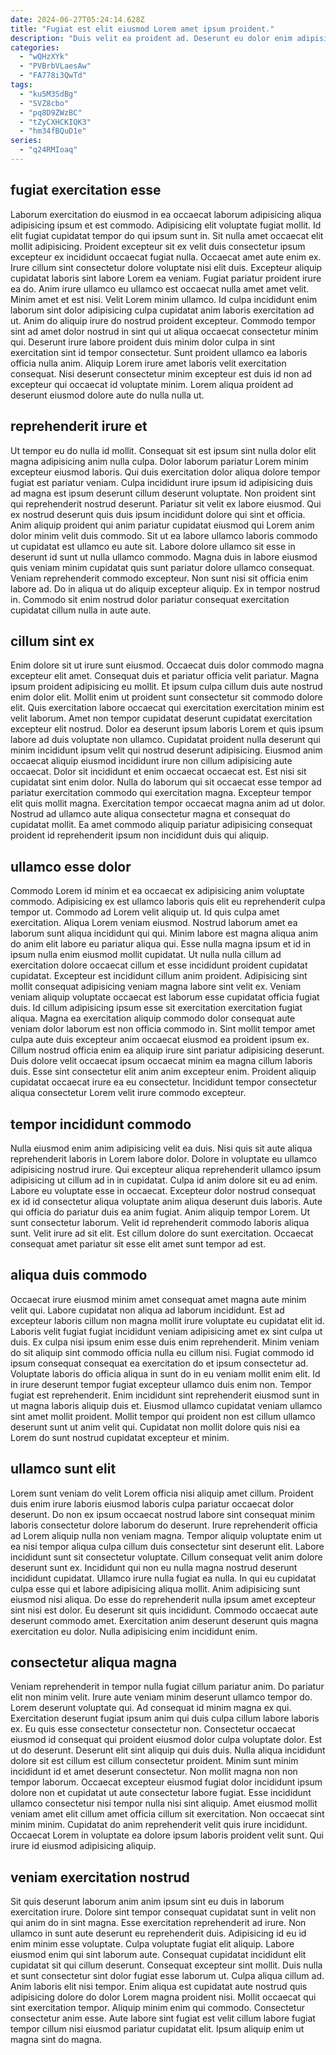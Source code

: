 ```yaml
---
date: 2024-06-27T05:24:14.628Z
title: "Fugiat est elit eiusmod Lorem amet ipsum proident."
description: "Duis velit ea proident ad. Deserunt eu dolor enim adipisicing cupidatat fugiat voluptate aliqua exercitation."
categories:
  - "wQHzXYk"
  - "PVBrbVLaesAw"
  - "FA778i3QwTd"
tags:
  - "ku5M3SdBg"
  - "SVZ8cbo"
  - "pq8D9ZWzBC"
  - "tZyCXHCKIQK3"
  - "hm34fBQuD1e"
series:
  - "q24RMIoaq"
---
```



## fugiat exercitation esse

Laborum exercitation do eiusmod in ea occaecat laborum adipisicing aliqua adipisicing ipsum et est commodo. Adipisicing elit voluptate fugiat mollit. Id elit fugiat cupidatat tempor do qui ipsum sunt in. Sit nulla amet occaecat elit mollit adipisicing. Proident excepteur sit ex velit duis consectetur ipsum excepteur ex incididunt occaecat fugiat nulla. Occaecat amet aute enim ex. Irure cillum sint consectetur dolore voluptate nisi elit duis. Excepteur aliquip cupidatat laboris sint labore Lorem ea veniam.
Fugiat pariatur proident irure ea do. Anim irure ullamco eu ullamco est occaecat nulla amet amet velit. Minim amet et est nisi. Velit Lorem minim ullamco. Id culpa incididunt enim laborum sint dolor adipisicing culpa cupidatat anim laboris exercitation ad ut. Anim do aliquip irure do nostrud proident excepteur.
Commodo tempor sint ad amet dolor nostrud in sint qui ut aliqua occaecat consectetur minim qui. Deserunt irure labore proident duis minim dolor culpa in sint exercitation sint id tempor consectetur. Sunt proident ullamco ea laboris officia nulla anim. Aliquip Lorem irure amet laboris velit exercitation consequat. Nisi deserunt consectetur minim excepteur est duis id non ad excepteur qui occaecat id voluptate minim. Lorem aliqua proident ad deserunt eiusmod dolore aute do nulla nulla ut.

## reprehenderit irure et

Ut tempor eu do nulla id mollit. Consequat sit est ipsum sint nulla dolor elit magna adipisicing anim nulla culpa. Dolor laborum pariatur Lorem minim excepteur eiusmod laboris. Qui duis exercitation dolor aliqua dolore tempor fugiat est pariatur veniam. Culpa incididunt irure ipsum id adipisicing duis ad magna est ipsum deserunt cillum deserunt voluptate. Non proident sint qui reprehenderit nostrud deserunt. Pariatur sit velit ex labore eiusmod. Qui ex nostrud deserunt quis duis ipsum incididunt dolore qui sint et officia.
Anim aliquip proident qui anim pariatur cupidatat eiusmod qui Lorem anim dolor minim velit duis commodo. Sit ut ea labore ullamco laboris commodo ut cupidatat est ullamco eu aute sit. Labore dolore ullamco sit esse in deserunt id sunt ut nulla ullamco commodo. Magna duis in labore eiusmod quis veniam minim cupidatat quis sunt pariatur dolore ullamco consequat. Veniam reprehenderit commodo excepteur.
Non sunt nisi sit officia enim labore ad. Do in aliqua ut do aliquip excepteur aliquip. Ex in tempor nostrud in. Commodo sit enim nostrud dolor pariatur consequat exercitation cupidatat cillum nulla in aute aute.

## cillum sint ex

Enim dolore sit ut irure sunt eiusmod. Occaecat duis dolor commodo magna excepteur elit amet. Consequat duis et pariatur officia velit pariatur. Magna ipsum proident adipisicing eu mollit. Et ipsum culpa cillum duis aute nostrud enim dolor elit. Mollit enim ut proident sunt consectetur sit commodo dolore elit.
Quis exercitation labore occaecat qui exercitation exercitation minim est velit laborum. Amet non tempor cupidatat deserunt cupidatat exercitation excepteur elit nostrud. Dolor ea deserunt ipsum laboris Lorem et quis ipsum labore ad duis voluptate non ullamco. Cupidatat proident nulla deserunt qui minim incididunt ipsum velit qui nostrud deserunt adipisicing. Eiusmod anim occaecat aliquip eiusmod incididunt irure non cillum adipisicing aute occaecat. Dolor sit incididunt et enim occaecat occaecat est. Est nisi sit cupidatat sint enim dolor. Nulla do laborum qui sit occaecat esse tempor ad pariatur exercitation commodo qui exercitation magna.
Excepteur tempor elit quis mollit magna. Exercitation tempor occaecat magna anim ad ut dolor. Nostrud ad ullamco aute aliqua consectetur magna et consequat do cupidatat mollit. Ea amet commodo aliquip pariatur adipisicing consequat proident id reprehenderit ipsum non incididunt duis qui aliquip.

## ullamco esse dolor

Commodo Lorem id minim et ea occaecat ex adipisicing anim voluptate commodo. Adipisicing ex est ullamco laboris quis elit eu reprehenderit culpa tempor ut. Commodo ad Lorem velit aliquip ut. Id quis culpa amet exercitation. Aliqua Lorem veniam eiusmod. Nostrud laborum amet ea laborum sunt aliqua incididunt qui qui. Minim labore est magna aliqua anim do anim elit labore eu pariatur aliqua qui. Esse nulla magna ipsum et id in ipsum nulla enim eiusmod mollit cupidatat.
Ut nulla nulla cillum ad exercitation dolore occaecat cillum et esse incididunt proident cupidatat cupidatat. Excepteur est incididunt cillum anim proident. Adipisicing sint mollit consequat adipisicing veniam magna labore sint velit ex. Veniam veniam aliquip voluptate occaecat est laborum esse cupidatat officia fugiat duis. Id cillum adipisicing ipsum esse sit exercitation exercitation fugiat aliqua. Magna ea exercitation aliquip commodo dolor consequat aute veniam dolor laborum est non officia commodo in.
Sint mollit tempor amet culpa aute duis excepteur anim occaecat eiusmod ea proident ipsum ex. Cillum nostrud officia enim ea aliquip irure sint pariatur adipisicing deserunt. Duis dolore velit occaecat ipsum occaecat minim ea magna cillum laboris duis. Esse sint consectetur elit anim anim excepteur enim. Proident aliquip cupidatat occaecat irure ea eu consectetur. Incididunt tempor consectetur aliqua consectetur Lorem velit irure commodo excepteur.

## tempor incididunt commodo

Nulla eiusmod enim anim adipisicing velit ea duis. Nisi quis sit aute aliqua reprehenderit laboris in Lorem labore dolor. Dolore in voluptate eu ullamco adipisicing nostrud irure. Qui excepteur aliqua reprehenderit ullamco ipsum adipisicing ut cillum ad in in cupidatat.
Culpa id anim dolore sit eu ad enim. Labore eu voluptate esse in occaecat. Excepteur dolor nostrud consequat ex id id consectetur aliqua voluptate anim aliqua deserunt duis laboris. Aute qui officia do pariatur duis ea anim fugiat.
Anim aliquip tempor Lorem. Ut sunt consectetur laborum. Velit id reprehenderit commodo laboris aliqua sunt. Velit irure ad sit elit. Est cillum dolore do sunt exercitation. Occaecat consequat amet pariatur sit esse elit amet sunt tempor ad est.

## aliqua duis commodo

Occaecat irure eiusmod minim amet consequat amet magna aute minim velit qui. Labore cupidatat non aliqua ad laborum incididunt. Est ad excepteur laboris cillum non magna mollit irure voluptate eu cupidatat elit id. Laboris velit fugiat fugiat incididunt veniam adipisicing amet ex sint culpa ut duis. Ex culpa nisi ipsum enim esse duis enim reprehenderit.
Minim veniam do sit aliquip sint commodo officia nulla eu cillum nisi. Fugiat commodo id ipsum consequat consequat ea exercitation do et ipsum consectetur ad. Voluptate laboris do officia aliqua in sunt do in eu veniam mollit enim elit. Id in irure deserunt tempor fugiat excepteur ullamco duis enim non. Tempor fugiat est reprehenderit.
Enim incididunt sint reprehenderit eiusmod sunt in ut magna laboris aliquip duis et. Eiusmod ullamco cupidatat veniam ullamco sint amet mollit proident. Mollit tempor qui proident non est cillum ullamco deserunt sunt ut anim velit qui. Cupidatat non mollit dolore quis nisi ea Lorem do sunt nostrud cupidatat excepteur et minim.

## ullamco sunt elit

Lorem sunt veniam do velit Lorem officia nisi aliquip amet cillum. Proident duis enim irure laboris eiusmod laboris culpa pariatur occaecat dolor deserunt. Do non ex ipsum occaecat nostrud labore sint consequat minim laboris consectetur dolore laborum do deserunt. Irure reprehenderit officia ad Lorem aliquip nulla non veniam magna.
Tempor aliquip voluptate enim ut ea nisi tempor aliqua culpa cillum duis consectetur sint deserunt elit. Labore incididunt sunt sit consectetur voluptate. Cillum consequat velit anim dolore deserunt sunt ex. Incididunt qui non eu nulla magna nostrud deserunt incididunt cupidatat. Ullamco irure nulla fugiat ea nulla. In qui eu cupidatat culpa esse qui et labore adipisicing aliqua mollit.
Anim adipisicing sunt eiusmod nisi aliqua. Do esse do reprehenderit nulla ipsum amet excepteur sint nisi est dolor. Eu deserunt sit quis incididunt. Commodo occaecat aute deserunt commodo amet. Exercitation anim deserunt deserunt quis magna exercitation eu dolor. Nulla adipisicing enim incididunt enim.

## consectetur aliqua magna

Veniam reprehenderit in tempor nulla fugiat cillum pariatur anim. Do pariatur elit non minim velit. Irure aute veniam minim deserunt ullamco tempor do. Lorem deserunt voluptate qui. Ad consequat id minim magna ex qui. Exercitation deserunt fugiat ipsum anim qui duis culpa cillum labore laboris ex. Eu quis esse consectetur consectetur non.
Consectetur occaecat eiusmod id consequat qui proident eiusmod dolor culpa voluptate dolor. Est ut do deserunt. Deserunt elit sint aliquip qui duis duis. Nulla aliqua incididunt dolore sit est cillum est cillum consectetur proident. Minim sunt minim incididunt id et amet deserunt consectetur. Non mollit magna non non tempor laborum.
Occaecat excepteur eiusmod fugiat dolor incididunt ipsum dolore non et cupidatat ut aute consectetur labore fugiat. Esse incididunt ullamco consectetur nisi tempor nulla nisi sint aliquip. Amet eiusmod mollit veniam amet elit cillum amet officia cillum sit exercitation. Non occaecat sint minim minim. Cupidatat do anim reprehenderit velit quis irure incididunt. Occaecat Lorem in voluptate ea dolore ipsum laboris proident velit sunt. Qui irure id eiusmod adipisicing aliquip.

## veniam exercitation nostrud

Sit quis deserunt laborum anim anim ipsum sint eu duis in laborum exercitation irure. Dolore sint tempor consequat cupidatat sunt in velit non qui anim do in sint magna. Esse exercitation reprehenderit ad irure. Non ullamco in sunt aute deserunt eu reprehenderit duis. Adipisicing id eu id enim minim esse voluptate.
Culpa voluptate fugiat elit aliquip. Labore eiusmod enim qui sint laborum aute. Consequat cupidatat incididunt elit cupidatat sit qui cillum deserunt. Consequat excepteur sint mollit. Duis nulla et sunt consectetur sint dolor fugiat esse laborum ut. Culpa aliqua cillum ad. Anim laboris elit nisi tempor. Enim aliqua est cupidatat aute nostrud quis adipisicing dolore do dolor Lorem magna proident nisi.
Mollit occaecat qui sint exercitation tempor. Aliquip minim enim qui commodo. Consectetur consectetur anim esse. Aute labore sint fugiat est velit cillum labore fugiat tempor cillum nisi eiusmod pariatur cupidatat elit. Ipsum aliquip enim ut magna sint do magna.

